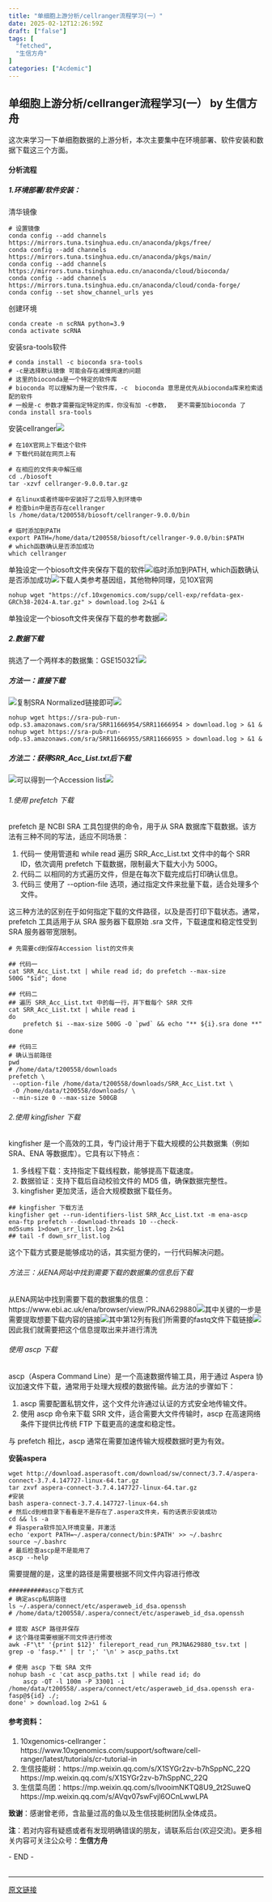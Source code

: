 ```yaml
---
title: "单细胞上游分析/cellranger流程学习(一）"
date: 2025-02-12T12:26:59Z
draft: ["false"]
tags: [
  "fetched",
  "生信方舟"
]
categories: ["Acdemic"]
---
```

单细胞上游分析/cellranger流程学习(一） by 生信方舟
------
<div><section data-tool="mdnice编辑器" data-website="https://www.mdnice.com"><p data-tool="mdnice编辑器"><span leaf="">这次来学习一下单细胞数据的上游分析，本次主要集中在环境部署、软件安装和数据下载这三个方面。</span></p><h4 data-tool="mdnice编辑器"><span></span><span leaf="">分析流程</span><span></span></h4><h5 data-tool="mdnice编辑器"><span></span><span leaf="">1.环境部署/软件安装：</span><span></span></h5><p data-tool="mdnice编辑器"><span leaf="">清华镜像</span></p><pre data-tool="mdnice编辑器"><span data-cacheurl="" data-remoteid=""></span><code><span><span leaf=""># 设置镜像</span></span><span leaf=""><br></span><span leaf="">conda config --add channels https://mirrors.tuna.tsinghua.edu.cn/anaconda/pkgs/free/</span><span leaf=""><br></span><span leaf="">conda config --add channels https://mirrors.tuna.tsinghua.edu.cn/anaconda/pkgs/main/</span><span leaf=""><br></span><span leaf="">conda config --add channels https://mirrors.tuna.tsinghua.edu.cn/anaconda/cloud/bioconda/</span><span leaf=""><br></span><span leaf="">conda config --add channels https://mirrors.tuna.tsinghua.edu.cn/anaconda/cloud/conda-forge/</span><span leaf=""><br></span><span leaf="">conda config --set show_channel_urls yes</span><span leaf=""><br></span></code></pre><p data-tool="mdnice编辑器"><span leaf="">创建环境</span></p><pre data-tool="mdnice编辑器"><span data-cacheurl="" data-remoteid=""></span><code><span leaf="">conda create -n scRNA python=</span><span><span leaf="">3.9</span></span><span leaf=""><br></span><span leaf="">conda activate scRNA</span><span leaf=""><br></span></code></pre><p data-tool="mdnice编辑器"><span leaf="">安装sra-tools软件</span></p><pre data-tool="mdnice编辑器"><span data-cacheurl="" data-remoteid=""></span><code><span><span leaf=""># conda install -c bioconda sra-tools</span></span><span leaf=""><br></span><span><span leaf=""># -c是选择默认镜像 可能会存在减慢网速的问题</span></span><span leaf=""><br></span><span><span leaf=""># 这里的bioconda是一个特定的软件库</span></span><span leaf=""><br></span><span><span leaf=""># bioconda 可以理解为是一个软件库，-c  bioconda 意思是优先从bioconda库来检索适配的软件</span></span><span leaf=""><br></span><span><span leaf=""># 一般是-c 参数才需要指定特定的库，你没有加 -c参数，  更不需要加bioconda 了 </span></span><span leaf=""><br></span><span leaf="">conda install sra-tools</span><span leaf=""><br></span></code></pre><p data-tool="mdnice编辑器"><span leaf="">安装cellranger<img data-imgfileid="100003998" data-ratio="0.5018518518518519" data-src="https://mmbiz.qpic.cn/sz_mmbiz_png/0SOG4MpDAyEDW4EicwlHBdYeibLVuWzBVfmpiaxnrpG7XVsQ3aEESfIISRq78ctrcbXq7zDH0nKW3pZszjFe7epVQ/640?wx_fmt=png&amp;from=appmsg" data-type="png" data-w="1080" src="https://mmbiz.qpic.cn/sz_mmbiz_png/0SOG4MpDAyEDW4EicwlHBdYeibLVuWzBVfmpiaxnrpG7XVsQ3aEESfIISRq78ctrcbXq7zDH0nKW3pZszjFe7epVQ/640?wx_fmt=png&amp;from=appmsg"></span></p><pre data-tool="mdnice编辑器"><span data-cacheurl="" data-remoteid=""></span><code><span><span leaf=""># 在10X官网上下载这个软件</span></span><span leaf=""><br></span><span><span leaf=""># 下载代码就在网页上有</span></span><span leaf=""><br></span><span leaf=""><br></span><span><span leaf=""># 在相应的文件夹中解压缩</span></span><span leaf=""><br></span><span leaf="">cd ./biosoft</span><span leaf=""><br></span><span leaf="">tar -xzvf cellranger-</span><span><span leaf="">9.0</span></span><span><span leaf="">.0</span></span><span leaf="">.tar.gz </span><span leaf=""><br></span><span leaf=""><br></span><span><span leaf=""># 在linux或者终端中安装好了之后导入到环境中</span></span><span leaf=""><br></span><span><span leaf=""># 检查bin中是否存在cellranger</span></span><span leaf=""><br></span><span leaf="">ls /home/data/t200558/biosoft/cellranger-</span><span><span leaf="">9.0</span></span><span><span leaf="">.0</span></span><span leaf="">/bin</span><span leaf=""><br></span><span leaf=""><br></span><span><span leaf=""># 临时添加到PATH</span></span><span leaf=""><br></span><span leaf="">export PATH=/home/data/t200558/biosoft/cellranger-</span><span><span leaf="">9.0</span></span><span><span leaf="">.0</span></span><span leaf="">/bin:$PATH</span><span leaf=""><br></span><span><span leaf=""># which函数确认是否添加成功</span></span><span leaf=""><br></span><span leaf="">which cellranger</span><span leaf=""><br></span></code></pre><p data-tool="mdnice编辑器"><span leaf="">单独设定一个biosoft文件夹保存下载的软件<img data-src="https://mmbiz.qpic.cn/sz_mmbiz_png/0SOG4MpDAyEDW4EicwlHBdYeibLVuWzBVfEgL3Ehsf3MpzfoSVlibCasg1Od1ibLshKKcc6sCxvmaBQiaVarjRoUCZw/640?wx_fmt=png&amp;from=appmsg" data-ratio="0.1875" data-type="png" data-w="880" data-imgfileid="100003996" src="https://mmbiz.qpic.cn/sz_mmbiz_png/0SOG4MpDAyEDW4EicwlHBdYeibLVuWzBVfEgL3Ehsf3MpzfoSVlibCasg1Od1ibLshKKcc6sCxvmaBQiaVarjRoUCZw/640?wx_fmt=png&amp;from=appmsg">临时添加到PATH, which函数确认是否添加成功<img data-src="https://mmbiz.qpic.cn/sz_mmbiz_png/0SOG4MpDAyEDW4EicwlHBdYeibLVuWzBVfLzkLvjVOo1QyEzJqtdr3IldLXZj5IwZHiabicCiazS7XkqYhIdxjNic98g/640?wx_fmt=png&amp;from=appmsg" data-ratio="0.07679738562091504" data-type="png" data-w="612" data-imgfileid="100003994" src="https://mmbiz.qpic.cn/sz_mmbiz_png/0SOG4MpDAyEDW4EicwlHBdYeibLVuWzBVfLzkLvjVOo1QyEzJqtdr3IldLXZj5IwZHiabicCiazS7XkqYhIdxjNic98g/640?wx_fmt=png&amp;from=appmsg">下载人类参考基因组，其他物种同理，见10X官网</span></p><pre data-tool="mdnice编辑器"><span data-cacheurl="" data-remoteid=""></span><code><span leaf="">nohup wget </span><span><span leaf="">"https://cf.10xgenomics.com/supp/cell-exp/refdata-gex-GRCh38-2024-A.tar.gz"</span></span><span leaf=""> &gt; download.log </span><span><span leaf="">2</span></span><span leaf="">&gt;&amp;</span><span><span leaf="">1</span></span><span leaf=""> &amp;</span><span leaf=""><br></span></code></pre><p data-tool="mdnice编辑器"><span leaf="">单独设定一个biosoft文件夹保存下载的参考数据<img data-src="https://mmbiz.qpic.cn/sz_mmbiz_png/0SOG4MpDAyEDW4EicwlHBdYeibLVuWzBVfrsuQzLS4KxoGyZfP07IRUzaSFkn3Y3gIUW4QC2iadL5y4lEo32PzLVw/640?wx_fmt=png&amp;from=appmsg" data-ratio="0.12071778140293637" data-type="png" data-w="613" data-imgfileid="100003995" src="https://mmbiz.qpic.cn/sz_mmbiz_png/0SOG4MpDAyEDW4EicwlHBdYeibLVuWzBVfrsuQzLS4KxoGyZfP07IRUzaSFkn3Y3gIUW4QC2iadL5y4lEo32PzLVw/640?wx_fmt=png&amp;from=appmsg"></span></p><h5 data-tool="mdnice编辑器"><span></span><span leaf="">2.数据下载</span><span></span></h5><p data-tool="mdnice编辑器"><span leaf="">挑选了一个两样本的数据集：GSE150321<img data-src="https://mmbiz.qpic.cn/sz_mmbiz_png/0SOG4MpDAyEDW4EicwlHBdYeibLVuWzBVfBNqHTel9Yx3vReB3aXAdXbVSSLl3sc89NKUKib8Bricib4ZuOiaYNN9r4A/640?wx_fmt=png&amp;from=appmsg" data-ratio="0.5068119891008175" data-type="png" data-w="734" data-imgfileid="100003997" src="https://mmbiz.qpic.cn/sz_mmbiz_png/0SOG4MpDAyEDW4EicwlHBdYeibLVuWzBVfBNqHTel9Yx3vReB3aXAdXbVSSLl3sc89NKUKib8Bricib4ZuOiaYNN9r4A/640?wx_fmt=png&amp;from=appmsg"></span></p><h5 data-tool="mdnice编辑器"><span></span><span leaf="">方法一：直接下载</span><span></span></h5><p data-tool="mdnice编辑器"><span leaf=""><img data-src="https://mmbiz.qpic.cn/sz_mmbiz_png/0SOG4MpDAyEDW4EicwlHBdYeibLVuWzBVfAwRoL33ushlHu8WRvzEQnuOTaptXXGMmFsP2o0FSHlFv7crqxtbPSQ/640?wx_fmt=png&amp;from=appmsg" data-ratio="0.2490740740740741" data-type="png" data-w="1080" data-imgfileid="100004001" src="https://mmbiz.qpic.cn/sz_mmbiz_png/0SOG4MpDAyEDW4EicwlHBdYeibLVuWzBVfAwRoL33ushlHu8WRvzEQnuOTaptXXGMmFsP2o0FSHlFv7crqxtbPSQ/640?wx_fmt=png&amp;from=appmsg">复制SRA Normalized链接即可<img data-src="https://mmbiz.qpic.cn/sz_mmbiz_png/0SOG4MpDAyEDW4EicwlHBdYeibLVuWzBVfnWoC9epOQDOVdZaAwSYIJaBUowgLpVjibQnURKmeCAraJgia5AOdXNOQ/640?wx_fmt=png&amp;from=appmsg" data-ratio="0.2657407407407407" data-type="png" data-w="1080" data-imgfileid="100004003" src="https://mmbiz.qpic.cn/sz_mmbiz_png/0SOG4MpDAyEDW4EicwlHBdYeibLVuWzBVfnWoC9epOQDOVdZaAwSYIJaBUowgLpVjibQnURKmeCAraJgia5AOdXNOQ/640?wx_fmt=png&amp;from=appmsg"></span></p><pre data-tool="mdnice编辑器"><span data-cacheurl="" data-remoteid=""></span><code><span leaf="">nohup wget https://sra-pub-run-odp.s3.amazonaws.com/sra/SRR11666954/SRR11666954 &gt; download.log &gt; &amp;</span><span><span leaf="">1</span></span><span leaf=""> &amp;</span><span leaf=""><br></span><span leaf="">nohup wget https://sra-pub-run-odp.s3.amazonaws.com/sra/SRR11666955/SRR11666955 &gt; download.log &gt; &amp;</span><span><span leaf="">1</span></span><span leaf=""> &amp;</span><span leaf=""><br></span></code></pre><h5 data-tool="mdnice编辑器"><span></span><span leaf="">方法二：获得SRR_Acc_List.txt后下载</span><span></span></h5><p data-tool="mdnice编辑器"><span leaf=""><img data-src="https://mmbiz.qpic.cn/sz_mmbiz_png/0SOG4MpDAyEDW4EicwlHBdYeibLVuWzBVfqt3VXbZaClCyxs15yVMpDAAzjpSDLyaia56wvov9sqja9htaND8t0TA/640?wx_fmt=png&amp;from=appmsg" data-ratio="0.46111111111111114" data-type="png" data-w="1080" data-imgfileid="100004002" src="https://mmbiz.qpic.cn/sz_mmbiz_png/0SOG4MpDAyEDW4EicwlHBdYeibLVuWzBVfqt3VXbZaClCyxs15yVMpDAAzjpSDLyaia56wvov9sqja9htaND8t0TA/640?wx_fmt=png&amp;from=appmsg">可以得到一个Accession list<img data-src="https://mmbiz.qpic.cn/sz_mmbiz_png/0SOG4MpDAyEDW4EicwlHBdYeibLVuWzBVfBsbVcsZliaiakuvc0adodA73iboxLYsROm1icP8Xd7HxTbIvDDXYdQt8PA/640?wx_fmt=png&amp;from=appmsg" data-ratio="0.6550680786686838" data-type="png" data-w="661" data-imgfileid="100003999" src="https://mmbiz.qpic.cn/sz_mmbiz_png/0SOG4MpDAyEDW4EicwlHBdYeibLVuWzBVfBsbVcsZliaiakuvc0adodA73iboxLYsROm1icP8Xd7HxTbIvDDXYdQt8PA/640?wx_fmt=png&amp;from=appmsg"></span></p><h6 data-tool="mdnice编辑器"><span></span><span leaf="">1.使用 prefetch 下载</span><span></span></h6><p data-tool="mdnice编辑器"><span leaf="">prefetch 是 NCBI SRA 工具包提供的命令，用于从 SRA 数据库下载数据。该方法有三种不同的写法，适应不同场景：</span></p><ol><li><section><span leaf="">代码一 使用管道和 while read 遍历 SRR_Acc_List.txt 文件中的每个 SRR ID，依次调用 prefetch 下载数据，限制最大下载大小为 500G。</span></section></li><li><section><span leaf="">代码二 以相同的方式遍历文件，但是在每次下载完成后打印确认信息。</span></section></li><li><section><span leaf="">代码三 使用了 --option-file 选项，通过指定文件来批量下载，适合处理多个文件。</span></section></li></ol><p data-tool="mdnice编辑器"><span leaf="">这三种方法的区别在于如何指定下载的文件路径，以及是否打印下载状态。通常，prefetch 工具适用于从 SRA 服务器下载原始 .sra 文件，下载速度和稳定性受到 SRA 服务器带宽限制。</span></p><pre data-tool="mdnice编辑器"><span data-cacheurl="" data-remoteid=""></span><code><span><span leaf=""># 先需要cd到保存Accession list的文件夹</span></span><span leaf=""><br></span><span leaf=""><br></span><span><span leaf="">## 代码一</span></span><span leaf=""><br></span><span leaf="">cat SRR_Acc_List.txt | </span><span><span leaf="">while</span></span><span leaf=""> read id; do prefetch --max-size 500G </span><span><span leaf="">"$id"</span></span><span leaf="">; done</span><span leaf=""><br></span><span leaf=""><br></span><span><span leaf="">## 代码二</span></span><span leaf=""><br></span><span><span leaf="">## 遍历 SRR_Acc_List.txt 中的每一行，并下载每个 SRR 文件</span></span><span leaf=""><br></span><span leaf="">cat SRR_Acc_List.txt | </span><span><span leaf="">while</span></span><span leaf=""> read i</span><span leaf=""><br></span><span leaf="">do </span><span leaf=""><br></span><span leaf="">    prefetch $i --max-size 500G -O `pwd` &amp;&amp; echo </span><span><span leaf="">"** ${i}.sra done **"</span></span><span leaf=""><br></span><span leaf="">done</span><span leaf=""><br></span><span leaf=""><br></span><span><span leaf="">## 代码三</span></span><span leaf=""><br></span><span><span leaf=""># 确认当前路径</span></span><span leaf=""><br></span><span leaf="">pwd </span><span leaf=""><br></span><span><span leaf=""># /home/data/t200558/downloads</span></span><span leaf=""><br></span><span leaf="">prefetch \</span><span leaf=""><br></span><span leaf=""> --option-file /home/data/t200558/downloads/SRR_Acc_List.txt \</span><span leaf=""><br></span><span leaf=""> -O /home/data/t200558/downloads/ \</span><span leaf=""><br></span><span leaf=""> --min-size </span><span><span leaf="">0</span></span><span leaf=""> --max-size 500GB</span><span leaf=""><br></span></code></pre><h6 data-tool="mdnice编辑器"><span></span><span leaf="">2.使用 kingfisher 下载</span><span></span></h6><p data-tool="mdnice编辑器"><span leaf="">kingfisher 是一个高效的工具，专门设计用于下载大规模的公共数据集（例如 SRA、ENA 等数据库）。它具有以下特点：</span></p><ol><li><section><span leaf="">多线程下载：支持指定下载线程数，能够提高下载速度。</span></section></li><li><section><span leaf="">数据验证：支持下载后自动校验文件的 MD5 值，确保数据完整性。</span></section></li><li><section><span leaf="">kingfisher 更加灵活，适合大规模数据下载任务。</span></section></li></ol><pre data-tool="mdnice编辑器"><span data-cacheurl="" data-remoteid=""></span><code><span><span leaf="">## kingfisher 下载方法</span></span><span leaf=""><br></span><span leaf="">kingfisher get --run-identifiers-list SRR_Acc_List.txt -m ena-ascp ena-ftp prefetch --download-threads </span><span><span leaf="">10</span></span><span leaf=""> --check-md5sums </span><span><span leaf="">1</span></span><span leaf="">&gt;down_srr_list.log </span><span><span leaf="">2</span></span><span leaf="">&gt;&amp;</span><span><span leaf="">1</span></span><span leaf=""><br></span><span><span leaf="">## tail -f down_srr_list.log</span></span><span leaf=""><br></span></code></pre><p data-tool="mdnice编辑器"><span leaf="">这个下载方式要是能够成功的话，其实挺方便的，一行代码解决问题。</span></p><h6 data-tool="mdnice编辑器"><span></span><span leaf="">方法三：从ENA网站中找到需要下载的数据集的信息后下载</span><span></span></h6><p data-tool="mdnice编辑器"><span leaf="">从ENA网站中找到需要下载的数据集的信息：https://www.ebi.ac.uk/ena/browser/view/PRJNA629880<img data-src="https://mmbiz.qpic.cn/sz_mmbiz_png/0SOG4MpDAyEDW4EicwlHBdYeibLVuWzBVfhIIHQF8sSyAuoSp6x4gVZ08eibYicuu0EYAWFoDpnLz8Q3cb3kqMHujA/640?wx_fmt=png&amp;from=appmsg" data-ratio="0.552738336713996" data-type="png" data-w="986" data-imgfileid="100004000" src="https://mmbiz.qpic.cn/sz_mmbiz_png/0SOG4MpDAyEDW4EicwlHBdYeibLVuWzBVfhIIHQF8sSyAuoSp6x4gVZ08eibYicuu0EYAWFoDpnLz8Q3cb3kqMHujA/640?wx_fmt=png&amp;from=appmsg">其中关键的一步是需要提取想要下载内容的链接<img data-src="https://mmbiz.qpic.cn/sz_mmbiz_png/0SOG4MpDAyEDW4EicwlHBdYeibLVuWzBVf8Zva4VGBMaWHMsW1Hyezrrt5s3NVzdpzn0xSuwGxzHKgUcBLckS6Bg/640?wx_fmt=png&amp;from=appmsg" data-ratio="0.6546296296296297" data-type="png" data-w="1080" data-imgfileid="100004008" src="https://mmbiz.qpic.cn/sz_mmbiz_png/0SOG4MpDAyEDW4EicwlHBdYeibLVuWzBVf8Zva4VGBMaWHMsW1Hyezrrt5s3NVzdpzn0xSuwGxzHKgUcBLckS6Bg/640?wx_fmt=png&amp;from=appmsg">其中第12列有我们所需要的fastq文件下载链接<img data-src="https://mmbiz.qpic.cn/sz_mmbiz_png/0SOG4MpDAyEDW4EicwlHBdYeibLVuWzBVfzSSDfMalGVITA0KJG77icGjicfZfEm9hTQJZ2LoKEvpwsNlOlKBHLImQ/640?wx_fmt=png&amp;from=appmsg" data-ratio="0.10462962962962963" data-type="png" data-w="1080" data-imgfileid="100004007" src="https://mmbiz.qpic.cn/sz_mmbiz_png/0SOG4MpDAyEDW4EicwlHBdYeibLVuWzBVfzSSDfMalGVITA0KJG77icGjicfZfEm9hTQJZ2LoKEvpwsNlOlKBHLImQ/640?wx_fmt=png&amp;from=appmsg">因此我们就需要把这个信息提取出来并进行清洗</span></p><h6 data-tool="mdnice编辑器"><span></span><span leaf="">使用 ascp 下载</span><span></span></h6><p data-tool="mdnice编辑器"><span leaf="">ascp（Aspera Command Line）是一个高速数据传输工具，用于通过 Aspera 协议加速文件下载，通常用于处理大规模的数据传输。此方法的步骤如下：</span></p><ol><li><section><span leaf="">ascp 需要配置私钥文件，这个文件允许通过认证的方式安全地传输文件。</span></section></li><li><section><span leaf="">使用 ascp 命令来下载 SRR 文件，适合需要大文件传输时，ascp 在高速网络条件下提供比传统 FTP 下载更高的速度和稳定性。</span></section></li></ol><p data-tool="mdnice编辑器"><span leaf="">与 prefetch 相比，ascp 通常在需要加速传输大规模数据时更为有效。</span></p><p data-tool="mdnice编辑器"><strong><span leaf="">安装aspera</span></strong></p><pre data-tool="mdnice编辑器"><span data-cacheurl="" data-remoteid=""></span><code><span leaf="">wget http://download.asperasoft.com/download/sw/connect/</span><span><span leaf="">3.7</span></span><span><span leaf="">.4</span></span><span leaf="">/aspera-connect-</span><span><span leaf="">3.7</span></span><span><span leaf="">.4</span></span><span><span leaf="">.147727</span></span><span leaf="">-linux-</span><span><span leaf="">64.</span></span><span leaf="">tar.gz</span><span leaf=""><br></span><span leaf="">tar zxvf aspera-connect-</span><span><span leaf="">3.7</span></span><span><span leaf="">.4</span></span><span><span leaf="">.147727</span></span><span leaf="">-linux-</span><span><span leaf="">64.</span></span><span leaf="">tar.gz</span><span leaf=""><br></span><span><span leaf="">#安装</span></span><span leaf=""><br></span><span leaf="">bash aspera-connect-</span><span><span leaf="">3.7</span></span><span><span leaf="">.4</span></span><span><span leaf="">.147727</span></span><span leaf="">-linux-</span><span><span leaf="">64.</span></span><span leaf="">sh</span><span leaf=""><br></span><span><span leaf=""># 然后cd到根目录下看看是不是存在了.aspera文件夹，有的话表示安装成功</span></span><span leaf=""><br></span><span leaf="">cd &amp;&amp; ls -a</span><span leaf=""><br></span><span><span leaf=""># 将aspera软件加入环境变量，并激活</span></span><span leaf=""><br></span><span leaf="">echo </span><span><span leaf="">'export PATH=~/.aspera/connect/bin:$PATH'</span></span><span leaf=""> &gt;&gt; ~/.bashrc</span><span leaf=""><br></span><span><span leaf="">source</span></span><span leaf=""> ~/.bashrc</span><span leaf=""><br></span><span><span leaf=""># 最后检查ascp是不是能用了</span></span><span leaf=""><br></span><span leaf="">ascp --help</span><span leaf=""><br></span></code></pre><p data-tool="mdnice编辑器"><span leaf="">需要提醒的是，这里的路径是需要根据不同文件内容进行修改</span></p><pre data-tool="mdnice编辑器"><span data-cacheurl="" data-remoteid=""></span><code><span><span leaf="">##########ascp下载方式</span></span><span leaf=""><br></span><span><span leaf=""># 确定ascp私钥路径</span></span><span leaf=""><br></span><span leaf="">ls ~/.aspera/connect/etc/asperaweb_id_dsa.openssh</span><span leaf=""><br></span><span><span leaf=""># /home/data/t200558/.aspera/connect/etc/asperaweb_id_dsa.openssh</span></span><span leaf=""><br></span><span leaf=""><br></span><span><span leaf=""># 提取 ASCP 路径并保存</span></span><span leaf=""><br></span><span><span leaf=""># 这个路径需要根据不同文件进行修改</span></span><span leaf=""><br></span><span leaf="">awk -</span><span><span leaf="">F</span></span><span><span leaf="">"\t"</span></span><span leaf=""> </span><span><span leaf="">'{print $12}'</span></span><span leaf=""> filereport_read_run_PRJNA629880_tsv.txt | grep -o </span><span><span leaf="">'fasp.*'</span></span><span leaf=""> | tr </span><span><span leaf="">';'</span></span><span leaf=""> </span><span><span leaf="">'\n'</span></span><span leaf=""> &gt; ascp_paths.txt</span><span leaf=""><br></span><span leaf=""><br></span><span><span leaf=""># 使用 ascp 下载 SRA 文件</span></span><span leaf=""><br></span><span leaf="">nohup bash -c </span><span><span leaf="">'cat ascp_paths.txt | while read id; do </span><span leaf=""><br></span><span leaf="">    ascp -QT -l 100m -P 33001 -i /home/data/t200558/.aspera/connect/etc/asperaweb_id_dsa.openssh era-fasp@${id} ./; </span><span leaf=""><br></span><span leaf="">done'</span></span><span leaf=""> &gt; download.log </span><span><span leaf="">2</span></span><span leaf="">&gt;&amp;</span><span><span leaf="">1</span></span><span leaf=""> &amp;</span><span leaf=""><br></span></code></pre><h4 data-tool="mdnice编辑器"><span></span><span leaf="">参考资料：</span><span></span></h4><ol><li><section><span leaf="">10xgenomics-cellranger：https://www.10xgenomics.com/support/software/cell-ranger/latest/tutorials/cr-tutorial-in</span></section></li><li><section><span leaf="">生信技能树：https://mp.weixin.qq.com/s/X1SYGr2zv-b7hSppNC_22Q https://mp.weixin.qq.com/s/X1SYGr2zv-b7hSppNC_22Q</span></section></li><li><section><span leaf="">生信菜鸟团：https://mp.weixin.qq.com/s/lvooimNKTQ8U9_2t2SuweQ https://mp.weixin.qq.com/s/AVqv07swFvjl6OCnLwwLPA</span></section></li></ol><p data-tool="mdnice编辑器"><strong><span leaf="">致谢</span></strong><span leaf="">：感谢曾老师，含盐量过高的鱼以及生信技能树团队全体成员。</span></p><p data-tool="mdnice编辑器"><strong><span leaf="">注</span></strong><span leaf="">：若对内容有疑惑或者有发现明确错误的朋友，请联系后台(欢迎交流)。更多相关内容可关注公众号：</span><strong><span leaf="">生信方舟</span></strong></p><span><span leaf="">- END -</span></span></section><section><span leaf=""><br></span></section><p><mp-style-type data-value="3"></mp-style-type></p></div>  
<hr>
<a href="https://mp.weixin.qq.com/s/6l2jrb2jMzqgJp01-7yvlQ",target="_blank" rel="noopener noreferrer">原文链接</a>
